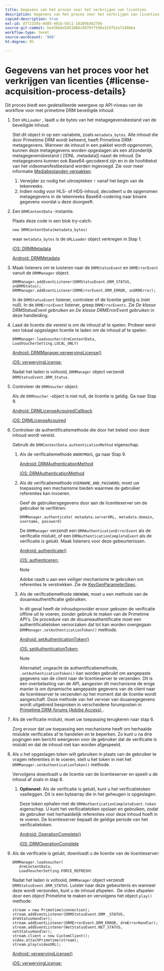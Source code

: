 ```yaml
---
title: Gegevens van het proces voor het verkrijgen van licenties
description: Gegevens van het proces voor het verkrijgen van licenties
copied-description: true
exl-id: d772339a-8d05-401b-b5c1-18169b3627b6
source-git-commit: be43bbbd1051886c8979ff590a3197b2a7249b6a
workflow-type: tm+mt
source-wordcount: '968'
ht-degree: 0%

---
```


# Gegevens van het proces voor het verkrijgen van licenties {#license-acquisition-process-details}

Dit proces biedt een gedetailleerde weergave op API-niveau van de workflow voor met primetime DRM beveiligde inhoud:

1. Een `URLLoader` , laadt u de bytes van het metagegevensbestand van de beveiligde inhoud.

   Stel dit object in op een variabele, zoals `metadata_bytes`. Alle inhoud die door Primetime DRM wordt beheerd, heeft Primetime DRM-metagegevens. Wanneer de inhoud in een pakket wordt opgenomen, kunnen deze metagegevens worden opgeslagen als een afzonderlijk metagegevensbestand ( [!DNL .metadata]) naast de inhoud. De metagegevens kunnen ook Base64-gecodeerd zijn en in de hoofdtekst van het videomanifestbestand worden ingevoegd. Zie voor meer informatie [Mediabestanden verpakken](../protecting-content/packaging-media-overview/packaging-media-files.md).
   1. Verwijder zo nodig het uitroepteken `!` vanaf het begin van de tekenreeks.
   1. Indien nodig voor HLS- of HDS-inhoud, decodeert u de opgenomen metagegevens in de tekenreeks Base64-codering naar binaire gegevens voordat u deze doorgeeft.
1. Een `DRMContentData` -instantie.

   Plaats deze code in een blok try-catch:

   ```
   new DRMContentData(metadata_bytes)
   ```

   waar `metadata_bytes` is de `URLLoader` object verkregen in Stap 1.

   [iOS: DRMMetadata](https://help.adobe.com/en_US/primetime/api/drm-apis/client/ios/interface_d_r_m_metadata.html)

   [Android: DRMMetadata](https://help.adobe.com/en_US/primetime/api/drm-apis/client/android/index.html)

1. Maak listeners om te luisteren naar de `DRMStatusEvent` en `DRMErrorEvent` vanuit de `DRMManager` object.

   ```
   DRMManager.addEventListener(DRMStatusEvent.DRM_STATUS, onDRMStatus); 
   DRMManager.addEventListener(DRMErrorEvent.DRM_ERROR, onDRMError);
   ```

   In de `DRMStatusEvent` listener, controleer of de licentie geldig is (niet null). In de `DRMErrorEvent` listener, greep `DRMErrorEvents`. Zie *De klasse DRMStatusEvent gebruiken* en *De klasse DRMErrorEvent gebruiken* in deze handleiding.

1. Laad de licentie die vereist is om de inhoud af te spelen.
Probeer eerst een lokaal opgeslagen licentie te laden om de inhoud af te spelen:

   ```
   DRMManager.loadvoucher(drmContentData, LoadVoucherSetting.LOCAL_ONLY)
   ```

   [Android: DRMManager.verwervingLicense()](https://help.adobe.com/en_US/primetime/api/drm-apis/client/android/com/adobe/ave/drm/DRMManager.html#acquireLicense(com.adobe.ave.drm.DRMMetadata,%20com.adobe.ave.drm.DRMAcquireLicenseSettings,%20com.adobe.ave.drm.DRMOperationErrorCallback,%20com.adobe.ave.drm.DRMLicenseAcquiredCallback))

   [iOS: verwervingLicense:](https://help.adobe.com/en_US/primetime/api/drm-apis/client/ios/interface_d_r_m_manager.html#a52accb5ed5b49d6e5d91277d78279f1b)

   Nadat het laden is voltooid, `DRMManager` object verzendt `DRMStatusEvent.DRM_Status`.

1. Controleer de `DRMVoucher` object.


   Als de `DRMVoucher` -object is niet null, de licentie is geldig. Ga naar Stap 9.

   [Android: DRMLicenseAcquiredCallback](https://help.adobe.com/en_US/primetime/api/drm-apis/client/android/com/adobe/ave/drm/DRMLicenseAcquiredCallback.html)

   [iOS: DRMLicenseAcquired](https://help.adobe.com/en_US/primetime/api/drm-apis/client/ios/_d_r_m_interface_8h.html#afe5a9e3a003f312ee268d9b00927fa6d)
1. Controleer de authentificatiemethode die door het beleid voor deze inhoud wordt vereist.

   Gebruik de `DRMContentData.authenticationMethod` eigenschap.
   1. Als de verificatiemethode `ANONYMOUS`, ga naar Stap 9. 

      [Android: DRMAuthenticationMethod](https://help.adobe.com/en_US/primetime/api/drm-apis/client/android/index.html?com/adobe/ave/drm/DRMLicenseAcquiredCallback.html)

      [iOS: DRMAuthenticationMethod](https://help.adobe.com/en_US/primetime/api/drm-apis/client/ios/_d_r_m_interface_8h.html#a2003f29af93898b52a4123c2dd92c457)
   1. Als de verificatiemethode `USERNAME_AND_PASSWORD`, moet uw toepassing een mechanisme bieden waarmee de gebruiker referenties kan invoeren.

      Geef de gebruikersgegevens door aan de licentieserver om de gebruiker te verifiëren:

      ```
      DRMManager.authenticate( metadata.serverURL, metadata.domain, username, password)
      ```

      De `DRMManager` verzendt een `DRMAuthenticationErrorEvent` als de verificatie mislukt, of een `DRMAuthenticationCompleteEvent` als de verificatie is gelukt. Maak listeners voor deze gebeurtenissen.

      [Android: authenticate()](https://help.adobe.com/en_US/primetime/api/drm-apis/client/android/com/adobe/ave/drm/DRMManager.html#authenticate(com.adobe.ave.drm.DRMMetadata,%20java.lang.String,%20java.lang.String,%20java.lang.String,%20java.lang.String,%20com.adobe.ave.drm.DRMOperationErrorCallback,%20com.adobe.ave.drm.DRMAuthenticationCompleteCallback))

      [iOS: authenticeren:](https://help.adobe.com/en_US/primetime/api/drm-apis/client/ios/interface_d_r_m_manager.html#a169c1441f196a834094a8e0f5ecb4aca)

      >[!NOTE]
      >
      >Adobe raadt u aan een veiliger mechanisme te gebruiken om referenties te verstrekken. Zie de [KeyGenParameterSpec](https://developer.android.com/reference/android/security/keystore/KeyGenParameterSpec.html).

   1. Als de verificatiemethode `UNKNOWN`, moet u een methode van de douaneauthentificatie gebruiken.

      In dit geval heeft de inhoudsprovider ervoor gekozen de verificatie offline uit te voeren, zonder gebruik te maken van de Primetime API&#39;s. De procedure van de douaneauthentificatie moet een authentificatietoken veroorzaken dat tot kan worden overgegaan `DRMManager.setAuthenticationToken()` methode.

      [Android: setAuthenticationToken()](https://help.adobe.com/en_US/primetime/api/drm-apis/client/android/com/adobe/ave/drm/DRMManager.html#setAuthenticationToken(com.adobe.ave.drm.DRMMetadata,%20java.lang.String,%20byte[],%20com.adobe.ave.drm.DRMOperationErrorCallback,%20com.adobe.ave.drm.DRMOperationCompleteCallback))

      [iOS: setAuthenticationToken:](https://help.adobe.com/en_US/primetime/api/drm-apis/client/ios/interface_d_r_m_manager.html#a17884b5d9bcc5b0b39503f61140f9b09)

      >[!NOTE]
      >
      >Alternatief, ongeacht de authentificatiemethode, `.setAuthenticationToken()` kan worden gebruikt om aangepaste gegevens van de client naar de licentieserver te verzenden. Dit is een overbelasting van de API, aangezien dit mechanisme de enige manier is om dynamische aangepaste gegevens van de client naar de licentieserver te verzenden op het moment dat de licentie wordt aangeschaft. Deze methode van het vervoer van douanegegevens wordt uitgebreid besproken in verscheidene forumposten in [Primetime DRM-forums (Adobe Access) ](https://forums.adobe.com/community/adobe_access).

1. Als de verificatie mislukt, moet uw toepassing terugkeren naar stap 6.

   Zorg ervoor dat uw toepassing een mechanisme heeft om herhaalde mislukte verificaties af te handelen en te beperken. Zo kunt u na drie pogingen een bericht weergeven voor de gebruiker dat de verificatie is mislukt en dat de inhoud niet kan worden afgespeeld.
1. Als u het opgeslagen token wilt gebruiken in plaats van de gebruiker te vragen referenties in te voeren, stelt u het token in met het `DRMManager.setAuthenticationToken()` methode.

   Vervolgens downloadt u de licentie van de licentieserver en speelt u de inhoud af zoals in stap 6.
   1. **Optioneel:** Als de verificatie is gelukt, kunt u het verificatietoken vastleggen. Dit is een bytearray die in het geheugen is opgeslagen.

      Deze token ophalen met de `DRMAuthenticationCompleteEvent.token` eigenschap. U kunt het verificatietoken opslaan en gebruiken, zodat de gebruiker niet herhaaldelijk referenties voor deze inhoud hoeft in te voeren. De licentieserver bepaalt de geldige periode van het verificatietoken.

      [Android: OperationComplete()](https://help.adobe.com/en_US/primetime/api/drm-apis/client/android/com/adobe/ave/drm/DRMOperationCompleteCallback.html)

      [iOS: DRMOperationComplete](https://help.adobe.com/en_US/primetime/api/drm-apis/client/ios/_d_r_m_interface_8h.html#a5f2392ec6661b51bf7b0df71cd514731)
1. Als de verificatie is gelukt, downloadt u de licentie van de licentieserver:

   ```
   DRMManager.loadvoucher( 
      drmContentData, 
      LoadVoucherSetting.FORCE_REFRESH)
   ```

   Nadat het laden is voltooid, `DRMManager` object verzendt `DRMStatusEvent.DRM_STATUS`. Luister naar deze gebeurtenis en wanneer deze wordt verzonden, kunt u de inhoud afspelen.  De video afspelen door een object Primetime te maken en vervolgens het object `play()` methode:

   ```
   stream = new Primetime(connection); 
   stream.addEventListener(DRMStatusEvent.DRM _STATUS, drmStatusHandler); 
   stream.addEventListener(DRMErrorEvent.DRM_ERROR, drmErrorHandler); 
   stream.addEventListener(NetStatusEvent.NET_STATUS, netStatusHandler); 
   stream.client = new CustomClient(); 
   video.attachPrimetime(stream); 
   stream.play(videoURL);
   ```

   [Android: verwervingLicense()](https://help.adobe.com/en_US/primetime/api/drm-apis/client/android/com/adobe/ave/drm/DRMManager.html#acquireLicense(com.adobe.ave.drm.DRMMetadata,%20com.adobe.ave.drm.DRMAcquireLicenseSettings,%20com.adobe.ave.drm.DRMOperationErrorCallback,%20com.adobe.ave.drm.DRMLicenseAcquiredCallback))

   [iOS: verwervingLicense:](https://help.adobe.com/en_US/primetime/api/drm-apis/client/ios/interface_d_r_m_manager.html#a52accb5ed5b49d6e5d91277d78279f1b)
